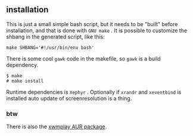 
## installation

This is just a small simple bash script, but it
needs to be "built" before installation, and that
is done with `GNU make` . It is possible to customize
the shbang in the generated script, like this:

`make SHBANG='#!/usr/bin/env bash'`

There is some cool `gawk` code in the makefile, so
`gawk` is a build dependency. 

```
$ make
# make install
```

Runtime dependencies is `Xephyr` . Optionally if
`xrandr` and `xeventbind` is installed auto update
of screenresolution is a thing.

### btw

There is also the [xwmplay AUR package].

[xwmplay AUR package]: https://aur.archlinux.org/packages/xwmplay
